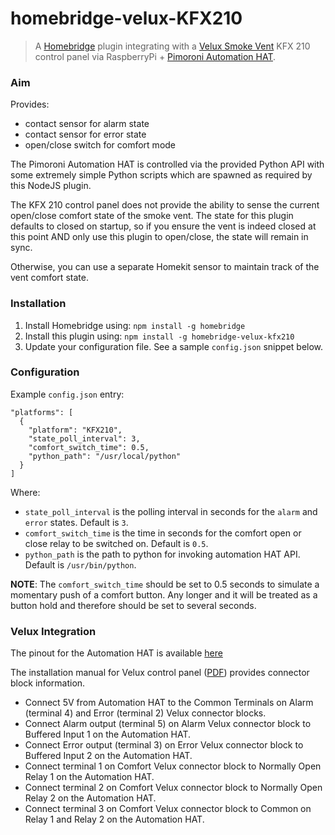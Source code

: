 # homebridge-velux-KFX210
> A [Homebridge](https://github.com/nfarina/homebridge) plugin integrating with a
> [Velux Smoke Vent](https://www.velux.co.uk/professional/products/roof-windows/special-function/smoke-ventilation-for-sloping-roof) 
> KFX 210 control panel via RaspberryPi + [Pimoroni Automation HAT](https://shop.pimoroni.com/products/automation-hat).

### Aim

Provides:
 
* contact sensor for alarm state
* contact sensor for error state
* open/close switch for comfort mode

The Pimoroni Automation HAT is controlled via the provided Python API with some extremely simple Python scripts which are spawned as required by 
this NodeJS plugin.

The KFX 210 control panel does not provide the ability to sense the current open/close comfort state of the
smoke vent. The state for this plugin defaults to closed on startup, so if you ensure the vent is indeed
closed at this point AND only use this plugin to open/close, the state will remain in sync.

Otherwise, you can use a separate Homekit sensor to maintain track of the vent comfort state.

### Installation

1. Install Homebridge using: `npm install -g homebridge`
1. Install this plugin using: `npm install -g homebridge-velux-kfx210`
1. Update your configuration file. See a sample `config.json` snippet below.

### Configuration

Example `config.json` entry:

 
```
"platforms": [
  {
    "platform": "KFX210",
    "state_poll_interval": 3,
    "comfort_switch_time": 0.5,
    "python_path": "/usr/local/python"
  }
]
```

Where:

* `state_poll_interval` is the polling interval in seconds for the `alarm` and `error` states. Default is `3`.
* `comfort_switch_time` is the time in seconds for the comfort open or close relay to be switched on. Default is `0.5`.
* `python_path` is the path to python for invoking automation HAT API. Default is `/usr/bin/python`.

**NOTE**: The `comfort_switch_time` should be set to 0.5 seconds to simulate a momentary push of a comfort button.
Any longer and it will be treated as a button hold and therefore should be set to several seconds. 

### Velux Integration

The pinout for the Automation HAT is available [here](https://pinout.xyz/pinout/automation_hat)

The installation manual for Velux control panel ([PDF](https://weshare.velux.com/A/We%20Share/67803?encoding=UTF-8%C2%A0)) provides connector block information.

* Connect 5V from Automation HAT to the Common Terminals on Alarm (terminal 4) and Error (terminal 2) Velux connector blocks.
* Connect Alarm output (terminal 5) on Alarm Velux connector block to Buffered Input 1 on the Automation HAT.
* Connect Error output (terminal 3) on Error Velux connector block to Buffered Input 2 on the Automation HAT.
* Connect terminal 1 on Comfort Velux connector block to Normally Open Relay 1 on the Automation HAT. 
* Connect terminal 2 on Comfort Velux connector block to Normally Open Relay 2 on the Automation HAT.
* Connect terminal 3 on Comfort Velux connector block to Common on Relay 1 and Relay 2 on the Automation HAT.

